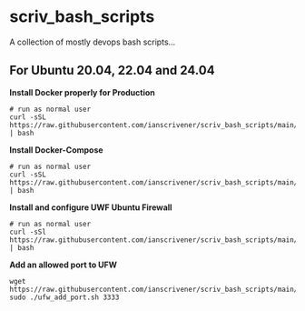 # scriv_bash_scripts

A collection of mostly devops bash scripts...



## For Ubuntu 20.04, 22.04 and 24.04


**Install Docker properly for Production**
```
# run as normal user 
curl -sSL https://raw.githubusercontent.com/ianscrivener/scriv_bash_scripts/main/ubuntu_2x.04/docker_install.sh | bash
```

**Install Docker-Compose**
```
# run as normal user 
curl -sSL https://raw.githubusercontent.com/ianscrivener/scriv_bash_scripts/main/ubuntu_2x.04/docker_compose_install.sh | bash
```


**Install and configure UWF Ubuntu Firewall**

```
# run as normal user  
curl -sSl https://raw.githubusercontent.com/ianscrivener/scriv_bash_scripts/main/ubuntu_2x.04/ufw_install.sh | bash

```

**Add an allowed port to UFW**

```
wget https://raw.githubusercontent.com/ianscrivener/scriv_bash_scripts/main/ubuntu_2x.04/ufw_add_port.sh
sudo ./ufw_add_port.sh 3333
```